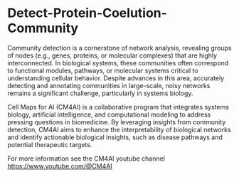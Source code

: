 # Detect-Protein-Coelution-Community
Community detection is a cornerstone of network analysis, revealing groups of nodes (e.g., genes, proteins, or molecular complexes) that are highly interconnected. In biological systems, these communities often correspond to functional modules, pathways, or molecular systems critical to understanding cellular behavior. Despite advances in this area, accurately detecting and annotating communities in large-scale, noisy networks remains a significant challenge, particularly in systems biology.

Cell Maps for AI (CM4AI) is a collaborative program that integrates systems biology, artificial intelligence, and computational modeling to address pressing questions in biomedicine. By leveraging insights from community detection, CM4AI aims to enhance the interpretability of biological networks and identify actionable biological insights, such as disease pathways and potential therapeutic targets.

For more information see the CM4AI youtube channel https://www.youtube.com/@CM4AI 
